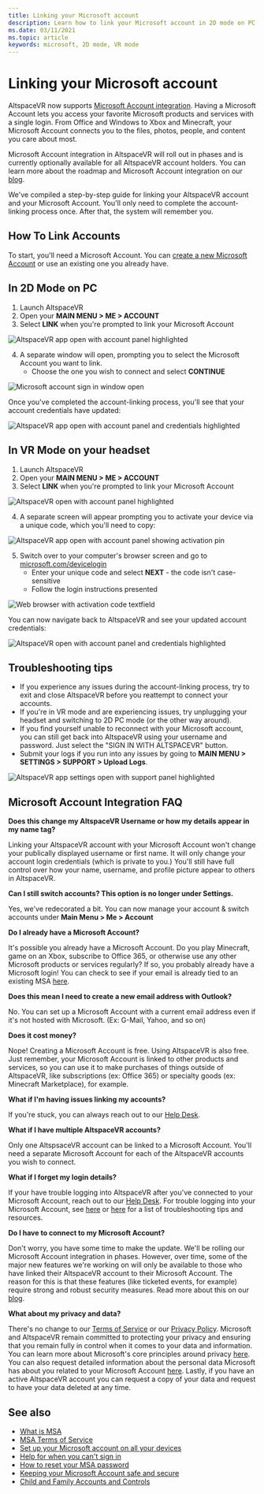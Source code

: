 ```yaml
---
title: Linking your Microsoft account
description: Learn how to link your Microsoft account in 2D mode on PC and VR mode on immersive headsets, along with troubleshooting tips. 
ms.date: 03/11/2021
ms.topic: article
keywords: microsoft, 2D mode, VR mode
---
```


# Linking your Microsoft account

AltspaceVR now supports [Microsoft Account integration](https://account.microsoft.com/account). Having a Microsoft Account lets you access your favorite Microsoft products and services with a single login. From Office and Windows to Xbox and Minecraft, your Microsoft Account connects you to the files, photos, people, and content you care about most. 

Microsoft Account integration in AltspaceVR will roll out in phases and is currently optionally available for all AltspaceVR account holders. You can learn more about the roadmap and Microsoft Account integration on our [blog](https://altvr.com/microsoft-account-integration). 

We've compiled a step-by-step guide for linking your AltspaceVR account and your Microsoft Account. You'll only need to complete the account-linking process once. After that, the system will remember you.

## How To Link Accounts

To start, you'll need a Microsoft Account. You can [create a new Microsoft Account](https://signup.live.com/?lic=1) or use an existing one you already have. 

## In 2D Mode on PC

1. Launch AltspaceVR
2. Open your **MAIN MENU > ME > ACCOUNT**
3. Select **LINK** when you're prompted to link your Microsoft Account

![AltspaceVR app open with account panel highlighted](images/linking-accounts-img-02.png)

4. A separate window will open, prompting you to select the Microsoft Account you want to link. 
    * Choose the one you wish to connect and select **CONTINUE**

![Microsoft account sign in window open](images/linking-accounts-img-03.jpg)

Once you've completed the account-linking process, you'll see that your account credentials have updated:

![AltspaceVR app open with account panel and credentials highlighted](images/linking-accounts-img-04.png)
 
## In VR Mode on your headset

1. Launch AltspaceVR
2. Open your **MAIN MENU > ME > ACCOUNT**
3. Select **LINK** when you're prompted to link your Microsoft Account

![AltspaceVR open with account panel highlighted](images/linking-accounts-img-02.png)

4. A separate screen will appear prompting you to activate your device via a unique code, which you'll need to copy:

![AltspaceVR app open with account panel showing activation pin](images/linking-accounts-img-05.png)

5. Switch over to your computer's browser screen and go to [microsoft.com/devicelogin](https://login.microsoftonline.com/common/oauth2/deviceauth)
    * Enter your unique code and select **NEXT** - the code isn't case-sensitive
    * Follow the login instructions presented

![Web browser with activation code textfield](images/linking-accounts-img-06.png)

You can now navigate back to AltspaceVR and see your updated account credentials:

![AltspaceVR open with account panel and credentials highlighted](images/linking-accounts-img-04.png)

## Troubleshooting tips

* If you experience any issues during the account-linking process, try to exit and close AltspaceVR before you reattempt to connect your accounts.
* If you're in VR mode and are experiencing issues, try unplugging your headset and switching to 2D PC mode (or the other way around).
* If you find yourself unable to reconnect with your Microsoft account, you can still get back into AltspaceVR using your username and password. Just select the "SIGN IN WITH ALTSPACEVR" button.
* Submit your logs if you run into any issues by going to **MAIN MENU > SETTINGS > SUPPORT > Upload Logs**.

![AltspaceVR app settings open with support panel highlighted](images/linking-accounts-img-07.png)

## Microsoft Account Integration FAQ

**Does this change my AltspaceVR Username or how my details appear in my name tag?**

Linking your AltspaceVR account with your Microsoft Account won't change your publically displayed username or first name. It will only change your account login credentials (which is private to you.) You'll still have full control over how your name, username, and profile picture appear to others in AltspaceVR.

**Can I still switch accounts? This option is no longer under Settings.**

Yes, we've redecorated a bit. You can now manage your account & switch accounts under **Main Menu > Me > Account**

**Do I already have a Microsoft Account?**

It's possible you already have a Microsoft Account. Do you play Minecraft, game on an Xbox, subscribe to Office 365, or otherwise use any other Microsoft products or services regularly? If so, you probably already have a Microsoft login! You can check to see if your email is already tied to an existing MSA [here](https://login.live.com/login.srf?wa=wsignin1.0&rpsnv=13&ct=1610764342&rver=7.0.6738.0&wp=MBI_SSL&wreply=https:%2F%2Faccount.microsoft.com%2Fauth%2Fcomplete-signin%3Fru%3Dhttps%253A%252F%252Faccount.microsoft.com%252F%253Frefp%253Dsignedout-index&lc=1033&id=292666&lw=1&fl=easi2).

**Does this mean I need to create a new email address with Outlook?**

No. You can set up a Microsoft Account with a current email address even if it's not hosted with Microsoft. (Ex: G-Mail, Yahoo, and so on)

**Does it cost money?**

Nope! Creating a Microsoft Account is free. Using AltspaceVR is also free. Just remember, your Microsoft Account is linked to other products and services, so you can use it to make purchases of things outside of AltspaceVR, like subscriptions (ex: Office 365) or specialty goods (ex: Minecraft Marketplace), for example.

**What if I'm having issues linking my accounts?**

If you're stuck, you can always reach out to our [Help Desk](https://help.altvr.com/hc/requests/new).

**What if I have multiple AltspaceVR accounts?**

Only one AltspsaceVR account can be linked to a Microsoft Account. You'll need a separate Microsoft Account for each of the AltspaceVR accounts you wish to connect.

**What if I forget my login details?**

If your have trouble logging into AltspaceVR after you've connected to your Microsoft Account, reach out to our [Help Desk](https://help.altvr.com/hc/requests/new). For trouble logging into your Microsoft Account, see [here](https://support.microsoft.com/account-billing/when-you-can-t-sign-in-to-your-microsoft-account-475c9b5c-8c25-49f1-9c2d-c64b7072e735) or [here](https://support.microsoft.com/account-billing/how-to-help-keep-your-microsoft-account-safe-and-secure-628538c2-7006-33bb-5ef4-c917657362b9) for a list of troubleshooting tips and resources.

**Do I have to connect to my Microsoft Account?**

Don't worry, you have some time to make the update. We'll be rolling our Microsoft Account integration in phases. However, over time, some of the major new features we're working on will only be available to those who have linked their AltspaceVR account to their Microsoft Account. The reason for this is that these features (like ticketed events, for example) require strong and robust security measures. Read more about this on our [blog](https://altvr.com/microsoft-account-integration).

**What about my privacy and data?**

There's no change to our [Terms of Service](../community/terms-of-service.md) or our [Privacy Policy](https://privacy.microsoft.com/privacystatement). Microsoft and AltspaceVR remain committed to protecting your privacy and ensuring that you remain fully in control when it comes to your data and information. You can learn more about Microsoft's core principles around privacy [here](https://privacy.microsoft.com). You can also request detailed information about the personal data Microsoft has about you related to your Microsoft Account [here](https://www.microsoft.com/concern/privacyrequest-msa). Lastly, if you have an active AltspaceVR account you can request a copy of your data and request to have your data deleted at any time.

## See also

* [What is MSA](https://account.microsoft.com/account?lang=)
* [MSA Terms of Service](https://www.microsoft.com/servicesagreement/)
* [Set up your Microsoft account on all your devices](https://account.microsoft.com/account/connect-devices)
* [Help for when you can't sign in](https://support.microsoft.com//account-billing/when-you-can-t-sign-in-to-your-microsoft-account-475c9b5c-8c25-49f1-9c2d-c64b7072e735)
* [How to reset your MSA password](https://support.microsoft.com//account-billing/how-to-reset-your-microsoft-account-password-eff4f067-5042-c1a3-fe72-b04d60556c37)
* [Keeping your Microsoft Account safe and secure](https://support.microsoft.com//account-billing/how-to-help-keep-your-microsoft-account-safe-and-secure-628538c2-7006-33bb-5ef4-c917657362b9)
* [Child and Family Accounts and Controls](https://account.microsoft.com/family/about?refd=www.microsoft.com&ru=https:%2F%2Faccount.microsoft.com%2Ffamily%3Frefd%3Dwww.microsoft.com)
